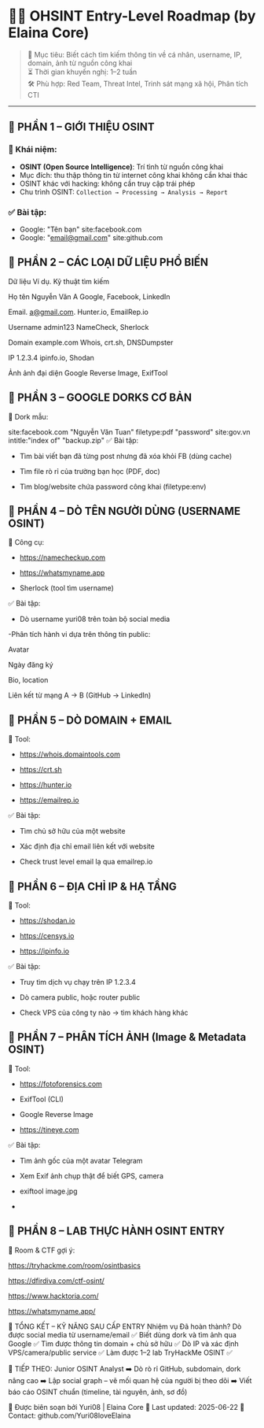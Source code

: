 # 🕵️‍♂️ OHSINT Entry-Level Roadmap (by Elaina Core)

> 📌 Mục tiêu: Biết cách tìm kiếm thông tin về cá nhân, username, IP, domain, ảnh từ nguồn công khai  
> ⏳ Thời gian khuyến nghị: 1–2 tuần  
> 🛠️ Phù hợp: Red Team, Threat Intel, Trinh sát mạng xã hội, Phân tích CTI

---

## 🔹 PHẦN 1 – GIỚI THIỆU OSINT

### 📘 Khái niệm:
- **OSINT (Open Source Intelligence)**: Trí tình từ nguồn công khai
- Mục đích: thu thập thông tin từ internet công khai không cần khai thác
- OSINT khác với hacking: không cần truy cập trái phép
- Chu trình OSINT: `Collection → Processing → Analysis → Report`

### ✅ Bài tập:
- Google: "Tên bạn" site:facebook.com
- Google: "email@gmail.com" site:github.com

## 🔹 PHẦN 2 – CÁC LOẠI DỮ LIỆU PHỔ BIẾN

Dữ liệu	             Ví dụ.         	Kỹ thuật tìm kiếm

Họ tên	         Nguyễn Văn A	     Google, Facebook, LinkedIn

Email.           	a@gmail.com.     	Hunter.io, EmailRep.io

Username	         admin123	        NameCheck, Sherlock

Domain         	example.com	       Whois, crt.sh, DNSDumpster

IP	         1.2.3.4	             ipinfo.io, Shodan

Ảnh	        ảnh đại diện           Google Reverse Image, ExifTool

## 🔹 PHẦN 3 – GOOGLE DORKS CƠ BẢN
🧠 Dork mẫu:

site:facebook.com "Nguyễn Văn Tuan"
filetype:pdf "password" site:gov.vn
intitle:"index of" "backup.zip"
✅ Bài tập:
- Tìm bài viết bạn đã từng post nhưng đã xóa khỏi FB (dùng cache)

- Tìm file rò rỉ của trường bạn học (PDF, doc)

- Tìm blog/website chứa password công khai (filetype:env)

## 🔹 PHẦN 4 – DÒ TÊN NGƯỜI DÙNG (USERNAME OSINT)
🧰 Công cụ:
- https://namecheckup.com

- https://whatsmyname.app

- Sherlock (tool tìm username)

✅ Bài tập:
- Dò username yuri08 trên toàn bộ social media

-Phân tích hành vi dựa trên thông tin public:

 Avatar

Ngày đăng ký

Bio, location

Liên kết từ mạng A → B (GitHub → LinkedIn)

## 🔹 PHẦN 5 – DÒ DOMAIN + EMAIL
🧰 Tool:
- https://whois.domaintools.com

- https://crt.sh

- https://hunter.io

- https://emailrep.io

✅ Bài tập:
- Tìm chủ sở hữu của một website

- Xác định địa chỉ email liên kết với website

- Check trust level email lạ qua emailrep.io

## 🔹 PHẦN 6 – ĐỊA CHỈ IP & HẠ TẦNG
🧰 Tool:
- https://shodan.io

- https://censys.io

- https://ipinfo.io

✅ Bài tập:
- Truy tìm dịch vụ chạy trên IP 1.2.3.4

- Dò camera public, hoặc router public

- Check VPS của công ty nào → tìm khách hàng khác

## 🔹 PHẦN 7 – PHÂN TÍCH ẢNH (Image & Metadata OSINT)
🧰 Tool:
- https://fotoforensics.com

- ExifTool (CLI)

- Google Reverse Image

- https://tineye.com

✅ Bài tập:
- Tìm ảnh gốc của một avatar Telegram

- Xem Exif ảnh chụp thật để biết GPS, camera

- exiftool image.jpg
- 
## 🔹 PHẦN 8 – LAB THỰC HÀNH OSINT ENTRY
🧪 Room & CTF gợi ý:

https://tryhackme.com/room/osintbasics

https://dfirdiva.com/ctf-osint/

https://www.hacktoria.com/

https://whatsmyname.app/

🏁 TỔNG KẾT – KỸ NĂNG SAU CẤP ENTRY
Nhiệm vụ	Đã hoàn thành?
Dò được social media từ username/email	✅
Biết dùng dork và tìm ảnh qua Google	✅
Tìm được thông tin domain + chủ sở hữu	✅
Dò IP và xác định VPS/camera/public service	✅
Làm được 1–2 lab TryHackMe OSINT	✅

🧠 TIẾP THEO: Junior OSINT Analyst
➡️ Dò rò rỉ GitHub, subdomain, dork nâng cao
➡️ Lập social graph – vẽ mối quan hệ của người bị theo dõi
➡️ Viết báo cáo OSINT chuẩn (timeline, tài nguyên, ảnh, sơ đồ)

📌 Được biên soạn bởi Yuri08 | Elaina Core
📅 Last updated: 2025-06-22
📩 Contact: github.com/Yuri08loveElaina
